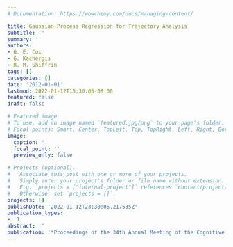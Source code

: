 ```yaml
---
# Documentation: https://wowchemy.com/docs/managing-content/

title: Gaussian Process Regression for Trajectory Analysis
subtitle: ''
summary: ''
authors:
- G. E. Cox
- G. Kachergis
- R. M. Shiffrin
tags: []
categories: []
date: '2012-01-01'
lastmod: 2022-01-12T15:30:05-08:00
featured: false
draft: false

# Featured image
# To use, add an image named `featured.jpg/png` to your page's folder.
# Focal points: Smart, Center, TopLeft, Top, TopRight, Left, Right, BottomLeft, Bottom, BottomRight.
image:
  caption: ''
  focal_point: ''
  preview_only: false

# Projects (optional).
#   Associate this post with one or more of your projects.
#   Simply enter your project's folder or file name without extension.
#   E.g. `projects = ["internal-project"]` references `content/project/deep-learning/index.md`.
#   Otherwise, set `projects = []`.
projects: []
publishDate: '2022-01-12T23:30:05.217535Z'
publication_types:
- '1'
abstract: ''
publication: '*Proceedings of the 34th Annual Meeting of the Cognitive Science Society*'
---
```

